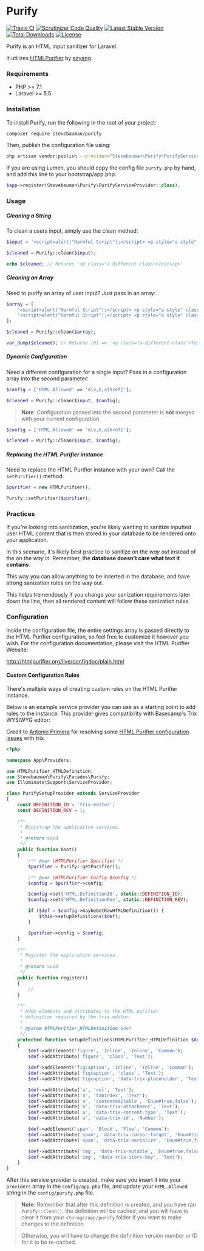 # Purify

[![Travis CI](https://img.shields.io/travis/stevebauman/purify.svg?style=flat-square)](https://travis-ci.org/stevebauman/purify)
[![Scrutinizer Code Quality](https://img.shields.io/scrutinizer/g/stevebauman/purify.svg?style=flat-square)](https://scrutinizer-ci.com/g/stevebauman/purify/?branch=master)
[![Latest Stable Version](https://img.shields.io/packagist/v/stevebauman/purify.svg?style=flat-square)](https://packagist.org/packages/stevebauman/purify)
[![Total Downloads](https://img.shields.io/packagist/dt/stevebauman/purify.svg?style=flat-square)](https://packagist.org/packages/stevebauman/purify)
[![License](https://img.shields.io/packagist/l/stevebauman/purify.svg?style=flat-square)](https://packagist.org/packages/stevebauman/purify)

Purify is an HTML input sanitizer for Laravel.

It utilizes [HTMLPurifier](https://github.com/ezyang/htmlpurifier)
by [ezyang](https://github.com/ezyang).

### Requirements

- PHP >= 7.1
- Laravel >= 5.5

### Installation

To install Purify, run the following in the root of your project:

```bash
composer require stevebauman/purify
```

Then, publish the configuration file using:

```bash
php artisan vendor:publish --provider="Stevebauman\Purify\PurifyServiceProvider"
```

If you are using Lumen, you should copy the config file `purify.php` by hand, and add this line to your bootstrap/app.php:

```php
$app->register(Stevebauman\Purify\PurifyServiceProvider::class);
```

### Usage

##### Cleaning a String

To clean a users input, simply use the clean method:

```php
$input = '<script>alert("Harmful Script");</script> <p style="a style" class="a-different-class">Test</p>';

$cleaned = Purify::clean($input);

echo $cleaned; // Returns '<p class="a-different-class">Test</p>'
```

##### Cleaning an Array

Need to purify an array of user input? Just pass in an array:

```php
$array = [
    '<script>alert("Harmful Script");</script> <p style="a style" class="a-different-class">Test</p>',
    '<script>alert("Harmful Script");</script> <p style="a style" class="a-different-class">Test</p>',
];

$cleaned = Purify::clean($array);

var_dump($cleaned); // Returns [0] => '<p class="a-different-class">Test</p>' [1] => '<p class="a-different-class">Test</p>'
```

##### Dynamic Configuration

Need a different configuration for a single input? Pass in a configuration array into the second parameter:

```php
$config = ['HTML.Allowed' => 'div,b,a[href]'];

$cleaned = Purify::clean($input, $config);
```

> **Note**: Configuration passed into the second parameter is
> **not** merged with your current configuration.

```php
$config = ['HTML.Allowed' => 'div,b,a[href]'];

$cleaned = Purify::clean($input, $config);
```

##### Replacing the HTML Purifier instance

Need to replace the HTML Purifier instance with your own? Call the `setPurifier()` method:

```php
$purifier = new HTMLPurifier();

Purify::setPurifier($purifier);
```

### Practices

If you're looking into sanitization, you're likely wanting to sanitize inputted user HTML content
that is then stored in your database to be rendered onto your application.

In this scenario, it's likely best practice to sanitize on the *way out* instead of the on the *way in*.
Remember, the **database doesn't care what text it contains**.

This way you can allow anything to be inserted in the database, and have strong sanization rules on the way out.

This helps tremendously if you change your sanization requirements later down the line,
then all rendered content will follow these sanization rules.

### Configuration

Inside the configuration file, the entire settings array is passed directly
to the HTML Purifier configuration, so feel free to customize it however
you wish. For the configuration documentation, please visit the
HTML Purifier Website:

http://htmlpurifier.org/live/configdoc/plain.html

#### Custom Configuration Rules

There's multiple ways of creating custom rules on the HTML Purifier instance.

Below is an example service provider you can use as a starting point to add rules to the instance. This provider gives compatibility with Basecamp's Trix WYSIWYG editor:

Credit to [Antonio Primera](https://github.com/AntonioPrimera) for resolving some [HTML Purifier configuration issues](https://github.com/stevebauman/purify/issues/7) with trix.

```php
<?php

namespace App\Providers;

use HTMLPurifier_HTMLDefinition;
use Stevebauman\Purify\Facades\Purify;
use Illuminate\Support\ServiceProvider;

class PurifySetupProvider extends ServiceProvider
{
    const DEFINITION_ID = 'trix-editor';
    const DEFINITION_REV = 1;

    /**
     * Bootstrap the application services.
     *
     * @return void
     */
    public function boot()
    {
        /** @var \HTMLPurifier $purifier */
        $purifier = Purify::getPurifier();

        /** @var \HTMLPurifier_Config $config */
        $config = $purifier->config;

        $config->set('HTML.DefinitionID', static::DEFINITION_ID);
        $config->set('HTML.DefinitionRev', static::DEFINITION_REV);

        if ($def = $config->maybeGetRawHTMLDefinition()) {
            $this->setupDefinitions($def);
        }

        $purifier->config = $config;
    }

    /**
     * Register the application services.
     *
     * @return void
     */
    public function register()
    {
        //
    }

    /**
     * Adds elements and attributes to the HTML purifier
     * definition required by the trix editor.
     *
     * @param HTMLPurifier_HTMLDefinition $def
     */
    protected function setupDefinitions(HTMLPurifier_HTMLDefinition $def)
    {
        $def->addElement('figure', 'Inline', 'Inline', 'Common');
        $def->addAttribute('figure', 'class', 'Text');

        $def->addElement('figcaption', 'Inline', 'Inline', 'Common');
        $def->addAttribute('figcaption', 'class', 'Text');
        $def->addAttribute('figcaption', 'data-trix-placeholder', 'Text');

        $def->addAttribute('a', 'rel', 'Text');
        $def->addAttribute('a', 'tabindex', 'Text');
        $def->addAttribute('a', 'contenteditable', 'Enum#true,false');
        $def->addAttribute('a', 'data-trix-attachment', 'Text');
        $def->addAttribute('a', 'data-trix-content-type', 'Text');
        $def->addAttribute('a', 'data-trix-id', 'Number');

        $def->addElement('span', 'Block', 'Flow', 'Common');
        $def->addAttribute('span', 'data-trix-cursor-target', 'Enum#right,left');
        $def->addAttribute('span', 'data-trix-serialize', 'Enum#true,false');

        $def->addAttribute('img', 'data-trix-mutable', 'Enum#true,false');
        $def->addAttribute('img', 'data-trix-store-key', 'Text');
    }
}
```

After this service provider is created, make sure you insert it into your `providers` array in the `config/app.php`
file, and update your `HTML.Allowed` string in the `config/purify.php` file.

> **Note**: Remember that after this definition is created, and you have ran `Purify::clean()`, the definition will be cached, and you will have to clear it from your `storage/app/purify` folder if you want to make changes to the definition.
>
> Otherwise, you will have to change the definition version number or ID for it to be re-cached.
